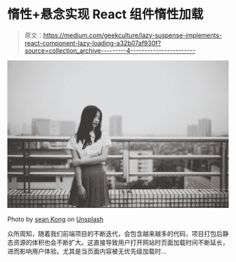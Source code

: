 # 惰性+悬念实现 React 组件惰性加载

> 原文：<https://medium.com/geekculture/lazy-suspense-implements-react-component-lazy-loading-a32b07af930f?source=collection_archive---------4----------------------->

![](img/cbd72742c03c3202b269b218347f38e7.png)

Photo by [sean Kong](https://unsplash.com/@seankkkkkkkkkkkkkk?utm_source=medium&utm_medium=referral) on [Unsplash](https://unsplash.com?utm_source=medium&utm_medium=referral)

众所周知，随着我们前端项目的不断迭代，会包含越来越多的代码，项目打包后静态资源的体积也会不断扩大。这直接导致用户打开网站时页面加载时间不断延长，进而影响用户体验。尤其是当页面内容被无优先级加载时…